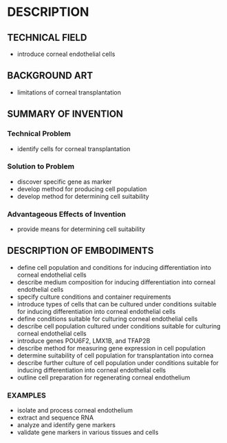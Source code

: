 # DESCRIPTION

## TECHNICAL FIELD

- introduce corneal endothelial cells

## BACKGROUND ART

- limitations of corneal transplantation

## SUMMARY OF INVENTION

### Technical Problem

- identify cells for corneal transplantation

### Solution to Problem

- discover specific gene as marker
- develop method for producing cell population
- develop method for determining cell suitability

### Advantageous Effects of Invention

- provide means for determining cell suitability

## DESCRIPTION OF EMBODIMENTS

- define cell population and conditions for inducing differentiation into corneal endothelial cells
- describe medium composition for inducing differentiation into corneal endothelial cells
- specify culture conditions and container requirements
- introduce types of cells that can be cultured under conditions suitable for inducing differentiation into corneal endothelial cells
- define conditions suitable for culturing corneal endothelial cells
- describe cell population cultured under conditions suitable for culturing corneal endothelial cells
- introduce genes POU6F2, LMX1B, and TFAP2B
- describe method for measuring gene expression in cell population
- determine suitability of cell population for transplantation into cornea
- describe further culture of cell population under conditions suitable for inducing differentiation into corneal endothelial cells
- outline cell preparation for regenerating corneal endothelium

### EXAMPLES

- isolate and process corneal endothelium
- extract and sequence RNA
- analyze and identify gene markers
- validate gene markers in various tissues and cells

